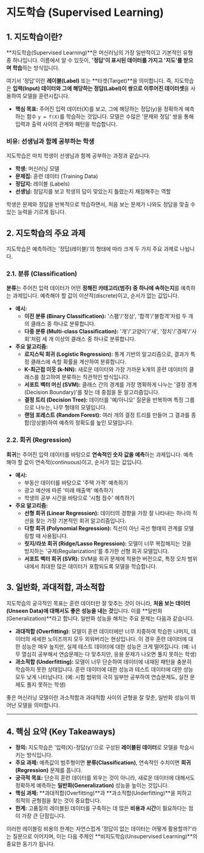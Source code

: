 # 지도학습 (Supervised Learning)

## 1. 지도학습이란?

**지도학습(Supervised Learning)**은 머신러닝의 가장 일반적이고 기본적인 유형 중 하나입니다. 이름에서 알 수 있듯이, **'정답'이 표시된 데이터를 가지고 '지도'를 받으며 학습**하는 방식입니다.

여기서 '정답'이란 **레이블(Label)** 또는 **타겟(Target)**을 의미합니다. 즉, 지도학습은 **입력(Input) 데이터와 그에 해당하는 정답(Label)이 쌍으로 이루어진 데이터셋**을 사용하여 모델을 훈련시킵니다.

- **핵심 목표:** 주어진 입력 데이터(X)를 보고, 그에 해당하는 정답(y)을 정확하게 예측하는 함수 `y = f(X)`를 학습하는 것입니다. 모델은 수많은 '문제와 정답' 쌍을 통해 입력과 출력 사이의 관계와 패턴을 학습합니다.

### 비유: 선생님과 함께 공부하는 학생
지도학습은 마치 학생이 선생님과 함께 공부하는 과정과 같습니다.
- **학생:** 머신러닝 모델
- **문제집:** 훈련 데이터 (Training Data)
- **정답지:** 레이블 (Labels)
- **선생님:** 정답지를 보고 학생의 답이 맞았는지 틀렸는지 채점해주는 역할

학생은 문제와 정답을 반복적으로 학습하면서, 처음 보는 문제가 나와도 정답을 맞출 수 있는 능력을 기르게 됩니다.

## 2. 지도학습의 주요 과제

지도학습은 예측하려는 '정답(레이블)'의 형태에 따라 크게 두 가지 주요 과제로 나뉩니다.

### 2.1. 분류 (Classification)
**분류**는 주어진 입력 데이터가 어떤 **정해진 카테고리(범주) 중 하나에 속하는지**를 예측하는 과제입니다. 예측해야 할 값이 이산적(discrete)이고, 순서가 없는 값입니다.

- **예시:**
  - **이진 분류 (Binary Classification):** '스팸'/'정상', '합격'/'불합격'처럼 두 개의 클래스 중 하나로 분류합니다.
  - **다중 분류 (Multi-class Classification):** '개'/'고양이'/'새', '정치'/'경제'/'사회'처럼 세 개 이상의 클래스 중 하나로 분류합니다.
- **주요 알고리즘:**
  - **로지스틱 회귀 (Logistic Regression):** 통계 기반의 알고리즘으로, 결과가 특정 클래스에 속할 확률을 계산하여 분류합니다.
  - **K-최근접 이웃 (k-NN):** 새로운 데이터와 가장 가까운 k개의 훈련 데이터의 클래스를 참고하여 분류하는 직관적인 방식입니다.
  - **서포트 벡터 머신 (SVM):** 클래스 간의 경계를 가장 명확하게 나누는 '결정 경계(Decision Boundary)'를 찾는 데 중점을 둔 알고리즘입니다.
  - **결정 트리 (Decision Tree):** 데이터를 '예/아니오' 질문을 반복하며 특정 그룹으로 나누는, 나무 형태의 모델입니다.
  - **랜덤 포레스트 (Random Forest):** 여러 개의 결정 트리를 만들어 그 결과를 종합(앙상블)하여 예측의 정확도를 높인 모델입니다.

### 2.2. 회귀 (Regression)
**회귀**는 주어진 입력 데이터를 바탕으로 **연속적인 숫자 값을 예측**하는 과제입니다. 예측해야 할 값이 연속적(continuous)이고, 순서가 있는 값입니다.

- **예시:**
  - 부동산 데이터를 바탕으로 '주택 가격' 예측하기
  - 광고 예산에 따른 '미래 매출액' 예측하기
  - 학생의 공부 시간을 바탕으로 '시험 점수' 예측하기
- **주요 알고리즘:**
  - **선형 회귀 (Linear Regression):** 데이터의 경향을 가장 잘 나타내는 하나의 직선을 찾는 가장 기본적인 회귀 알고리즘입니다.
  - **다항 회귀 (Polynomial Regression):** 직선이 아닌 곡선 형태의 관계를 모델링할 때 사용됩니다.
  - **릿지/라쏘 회귀 (Ridge/Lasso Regression):** 모델이 너무 복잡해지는 것을 방지하는 '규제(Regularization)'를 추가한 선형 회귀 모델입니다.
  - **서포트 벡터 회귀 (SVR):** SVM을 회귀 문제에 적용한 버전으로, 특정 오차 범위 내에서 최대한 많은 데이터가 포함되도록 모델을 학습합니다.

## 3. 일반화, 과대적합, 과소적합
지도학습의 궁극적인 목표는 훈련 데이터만 잘 맞추는 것이 아니라, **처음 보는 데이터(Unseen Data)에 대해서도 좋은 성능을 내는 것**입니다. 이를 **일반화(Generalization)**라고 합니다. 일반화 성능을 해치는 주요 문제는 다음과 같습니다.

- **과대적합 (Overfitting):** 모델이 훈련 데이터에만 너무 치중하여 학습한 나머지, 데이터의 세세한 노이즈까지 모두 외워버리는 현상입니다. 이 경우 훈련 데이터에 대한 성능은 매우 높지만, 실제 테스트 데이터에 대한 성능은 크게 떨어집니다. (예: 너무 열심히 공부해서 연습문제는 다 맞추지만, 응용 문제가 나오면 풀지 못하는 학생)
- **과소적합 (Underfitting):** 모델이 너무 단순하여 데이터에 내재된 패턴을 충분히 학습하지 못한 상태입니다. 훈련 데이터에 대한 성능과 테스트 데이터에 대한 성능 모두 낮게 나타납니다. (예: 시험 범위의 극히 일부만 공부하여 연습문제도, 실전 문제도 풀지 못하는 학생)

좋은 머신러닝 모델이란 과소적합과 과대적합 사이의 균형을 잘 맞춘, 일반화 성능이 뛰어난 모델을 의미합니다.

---

## 4. 핵심 요약 (Key Takeaways)
- **정의:** 지도학습은 '입력(X)-정답(y)'으로 구성된 **레이블된 데이터**로 모델을 학습시키는 방식입니다.
- **주요 과제:** 예측값이 범주형이면 **분류(Classification)**, 연속적인 수치이면 **회귀(Regression)** 문제를 풉니다.
- **궁극적 목표:** 단순히 훈련 데이터를 외우는 것이 아니라, 새로운 데이터에 대해서도 정확하게 예측하는 **일반화(Generalization)** 성능을 높이는 것입니다.
- **핵심 과제:** **과대적합(Overfitting)**과 **과소적합(Underfitting)**을 피하고 최적의 균형점을 찾는 것이 중요합니다.
- **한계:** 고품질의 레이블된 데이터를 구축하는 데 많은 **비용과 시간**이 필요하다는 점이 가장 큰 단점입니다.

이러한 레이블링 비용의 한계는 자연스럽게 '정답이 없는 데이터는 어떻게 활용할까?'라는 질문으로 이어지며, 이는 다음 주제인 **비지도학습(Unsupervised Learning)**의 중요한 동기가 됩니다.
